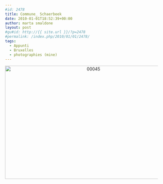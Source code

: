 ```yaml
---
#id: 2478
title: Commune_ Schaerbeek
date: 2010-01-01T18:52:39+00:00
author: marta smaldone
layout: post
#gu#id: http://{{ site.url }}/?p=2478
#permalink: /index.php/2010/01/01/2478/
tags:
  - Appunti
  - Bruxelles
  - photographies (mine)
---
```

<p style="text-align: center;">
  <p style="text-align: center;">
    <img class="aligncenter size-full wp-image-3606" src="{{ site.url }}/images/uploads/2010/01/00045-1.jpg" alt="00045" width="567" height="373" srcset="{{ site.url }}/images/uploads/2010/01/00045-1.jpg 567w, {{ site.url }}/images/uploads/2010/01/00045-1-300x197.jpg 300w" sizes="(max-width: 567px) 100vw, 567px" />
  </p>